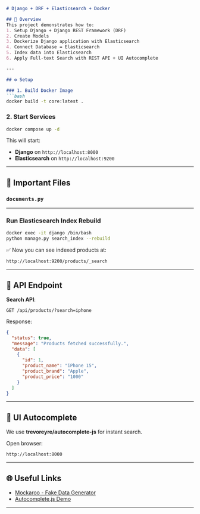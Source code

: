 ````markdown
# Django + DRF + Elasticsearch + Docker

## 📌 Overview
This project demonstrates how to:
1. Setup Django + Django REST Framework (DRF)
2. Create Models
3. Dockerize Django application with Elasticsearch
4. Connect Database ↔ Elasticsearch
5. Index data into Elasticsearch
6. Apply Full-text Search with REST API + UI Autocomplete

---

## ⚙️ Setup

### 1. Build Docker Image
```bash
docker build -t core:latest .
````

### 2. Start Services

```bash
docker compose up -d
```

This will start:

* **Django** on `http://localhost:8000`
* **Elasticsearch** on `http://localhost:9200`

---

## 📂 Important Files

### `documents.py`

---

### Run Elasticsearch Index Rebuild

```bash
docker exec -it django /bin/bash
python manage.py search_index --rebuild
```

✅ Now you can see indexed products at:

```
http://localhost:9200/products/_search
```

---

## 🔎 API Endpoint

**Search API**:

```
GET /api/products/?search=iphone
```

Response:

```json
{
  "status": true,
  "message": "Products fetched successfully.",
  "data": [
    {
      "id": 1,
      "product_name": "iPhone 15",
      "product_brand": "Apple",
      "product_price": "1000"
    }
  ]
}
```

---

## 🎨 UI Autocomplete

We use **trevoreyre/autocomplete-js** for instant search.

Open browser:

```
http://localhost:8000
```

---

## 🌐 Useful Links

* [Mockaroo - Fake Data Generator](https://www.mockaroo.com/)
* [Autocomplete.js Demo](https://autocomplete.trevoreyre.com/#/)

---